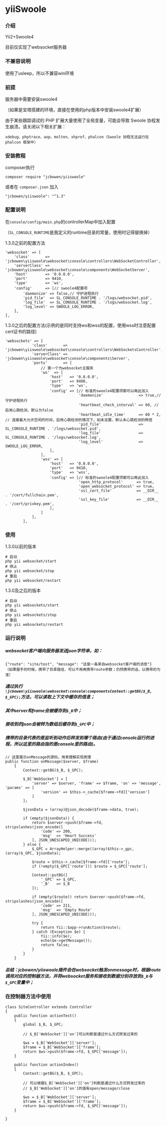 # yiiSwoole

### 介绍

Yii2+Swoole4

目前仅实现了websocket服务器

### 不兼容说明

使用了usleep，所以不兼容win环境

### 前提

服务器中需要安装swoole4

（如果是宝塔搭建的环境，直接在使用的php版本中安装swoole4扩展）

由于某些跟踪调试的 PHP 扩展大量使用了全局变量，可能会导致 Swoole 协程发生崩溃。请关闭以下相关扩展：

```  
xdebug、phptrace、aop、molten、xhprof、phalcon（Swoole 协程无法运行在 phalcon 框架中）
```

### 安装教程

composer执行

```
composer require "jcbowen/yiiswoole"
```

或者在 `composer.json` 加入

```
"jcbowen/yiiswoole": "^1.3"
```

### 配置说明

在`console/config/main.php`的controllerMap中加入配置

（`SL_CONSOLE_RUNTIME`是我定义的runtime目录的常量，使用时记得替换掉）

1.3.0之前的配置方法
```
'websocket' => [
    'class'       => 'jcbowen\yiiswoole\websocket\console\controllers\WebSocketController',
    'serverClass' => 'jcbowen\yiiswoole\websocket\console\components\WebSocketServer',
    'host'        => '0.0.0.0',
    'port'        => 9410,
    'type'        => 'ws',
    'config'      => [// swoole4配置项
        'daemonize' => false,// 守护进程执行
        'pid_file'  => SL_CONSOLE_RUNTIME . '/logs/websocket.pid',
        'log_file'  => SL_CONSOLE_RUNTIME . '/logs/websocket.log',
        'log_level' => SWOOLE_LOG_ERROR,
    ],
],
```
1.3.0之后的配置方法(示例的是同时支持ws和wss的配置，使用wss时注意配置cert证书的路径)
```
'websockets' => [
            'class'       => 'jcbowen\yiiswoole\websocket\console\controllers\WebSocketsController',
            'serverClass' => 'jcbowen\yiiswoole\websocket\console\components\Server',
            'ports'       => [
                // 第一个为websocket主服务
                'ws'  => [
                    'host'   => '0.0.0.0',
                    'port'   => 9408,
                    'type'   => 'ws',
                    'config' => [// 标准的swoole4配置项都可以再此加入
                                 'daemonize'                => true,// 守护进程执行
                                 'heartbeat_check_interval' => 60, // 启用心跳检测，默认为false
                                 'heartbeat_idle_time'      => 60 * 2, // 连接最大允许空闲的时间，启用心跳检测的情况下，如未设置，默认未心跳检测的两倍
                                 'pid_file'                 => SL_CONSOLE_RUNTIME . '/logs/websocket.pid',
                                 'log_file'                 => SL_CONSOLE_RUNTIME . '/logs/websocket.log',
                                 'log_level'                => SWOOLE_LOG_ERROR,
                    ],
                ],
                'wss' => [
                    'host'   => '0.0.0.0',
                    'port'   => 9410,
                    'type'   => 'wss',
                    'config' => [// 标准的swoole4配置项都可以再此加入
                                 'open_http_protocol'      => true,
                                 'open_websocket_protocol' => true,
                                 'ssl_cert_file'           => __DIR__ . '/cert/fullchain.pem',
                                 'ssl_key_file'            => __DIR__ . '/cert/privkey.pem',
                    ],
                ]
            ],
        ],
```

### 使用

1.3.0以前的版本
```
# 启动 
php yii websocket/start
# 停止 
php yii websocket/stop
# 重启 
php yii websocket/restart
```
1.3.0及之后的版本
```
# 启动 
php yii websockets/start
# 停止 
php yii websockets/stop
# 重启 
php yii websockets/restart
```

### 运行说明

##### websocket客户端向服务器发送json字符串，如：

```
{"route": "site/test", "message": "这是一条来自websocket客户端的消息"}
（如果握手的时候，携带了目录路径，可以不用再携带route参数；仍然携带的话，以携带的为准）
```
##### 通过执行```\jcbowen\yiiswoole\websocket\console\componentsContext::getBG($_B, $_GPC);```方法，可以读取上下文中缓存的信息；
##### 其中server和frame会被缓存到```$_B```中；
##### 接收到的json会被转为数组后缓存到```$_GPC```中；
##### 携带的目录代表的是监听到动作后转发到哪个路由(由于通过console运行的进程，所以这里的路由指的是console里的路由)。
```
// 这里展示onMessage的源码，用来理解实现原理
public function onMessage($server, $frame)
    {
        Context::getBG($_B, $_GPC);

        $_B['WebSocket'] = [
            'server' => $server, 'frame' => $frame, 'on' => 'message', 'params' => [
                'version' => $this->_cache[$frame->fd]['version']
            ]
        ];

        $jsonData = (array)@json_decode($frame->data, true);

        if (empty($jsonData)) {
            return $server->push($frame->fd, stripslashes(json_encode([
                'code' => 200,
                'msg'  => 'Heart Success'
            ], JSON_UNESCAPED_UNICODE)));
        } else {
            $_GPC = ArrayHelper::merge((array)$this->_gpc, (array)$_GPC, $jsonData);

            $route = $this->_cache[$frame->fd]['route'];
            if (!empty($_GPC['route'])) $route = $_GPC['route'];

            Context::putBG([
                '_GPC' => $_GPC,
                '_B'   => $_B
            ]);

            if (empty($route)) return $server->push($frame->fd, stripslashes(json_encode([
                'code' => 211,
                'msg'  => 'Empty Route'
            ], JSON_UNESCAPED_UNICODE)));

            try {
                return Yii::$app->runAction($route);
            } catch (Exception $e) {
                Yii::info($e);
                echo($e->getMessage());
                return false;
            }
        }
    }

```

##### 总结：jcbowen/yiiswoole插件会在websocket触发onmessage时，根据route调用对应的控制器方法，并将websocket服务和接收到数据分别存放到```$_B```与```$_GPC```变量中；

### 在控制器方法中使用
```
class SiteController extends Controller
{
    public function actionTest()
    {
        global $_B, $_GPC;

        // $_B['WebSocket']['on']可以判断是通过什么方式转发过来的

        $ws = $_B['WebSocket']['server'];
        $frame = $_B['WebSocket']['frame'];
        return $ws->push($frame->fd, $_GPC['message']);
    }
    
    public function actionIndex()
    {
        Context::getBG($_B, $_GPC);
        
        // 可以根据$_B['WebSocket']['on']判断是通过什么方式转发过来的
        // $_B['WebSocket']['on']的值有open/message/close

        $ws = $_B['WebSocket']['server'];
        $frame = $_B['WebSocket']['frame'];
        return $ws->push($frame->fd, $_GPC['message']);
    }
    
}
```
